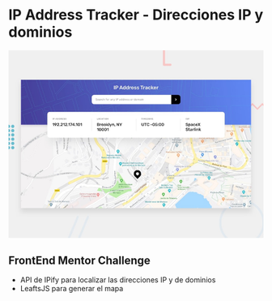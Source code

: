 # IP Address Tracker - Direcciones IP y dominios

![Design preview for the IP Address Tracker coding challenge](./design/desktop-preview.jpg)


## FrontEnd Mentor Challenge
- API de IPify para localizar las direcciones IP y de dominios
- LeaftsJS para generar el mapa
